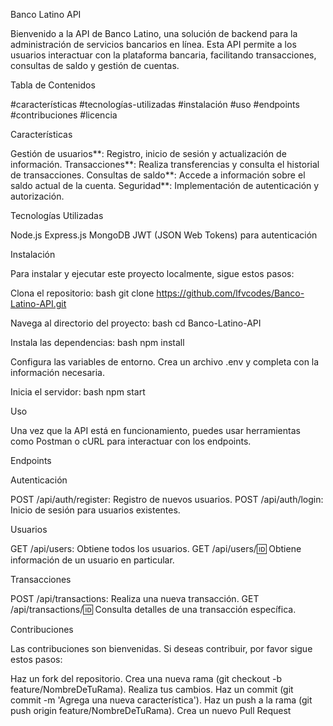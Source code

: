 
Banco Latino API

Bienvenido a la API de Banco Latino, una solución de backend para la administración de servicios bancarios en línea. Esta API permite a los usuarios interactuar con la plataforma bancaria, facilitando transacciones, consultas de saldo y gestión de cuentas.

Tabla de Contenidos

#características
#tecnologías-utilizadas
#instalación
#uso
#endpoints
#contribuciones
#licencia

Características

Gestión de usuarios**: Registro, inicio de sesión y actualización de información.
Transacciones**: Realiza transferencias y consulta el historial de transacciones.
Consultas de saldo**: Accede a información sobre el saldo actual de la cuenta.
Seguridad**: Implementación de autenticación y autorización.

Tecnologías Utilizadas

Node.js
Express.js
MongoDB
JWT (JSON Web Tokens) para autenticación

Instalación

Para instalar y ejecutar este proyecto localmente, sigue estos pasos:

Clona el repositorio:
  bash
   git clone https://github.com/lfvcodes/Banco-Latino-API.git
   
Navega al directorio del proyecto:
  bash
   cd Banco-Latino-API
   
Instala las dependencias:
  bash
   npm install
   
Configura las variables de entorno. Crea un archivo .env y completa con la información necesaria.

Inicia el servidor:
  bash
   npm start
   
Uso

Una vez que la API está en funcionamiento, puedes usar herramientas como Postman o cURL para interactuar con los endpoints.

Endpoints

Autenticación

POST /api/auth/register: Registro de nuevos usuarios.
POST /api/auth/login: Inicio de sesión para usuarios existentes.

Usuarios

GET /api/users: Obtiene todos los usuarios.
GET /api/users/:id: Obtiene información de un usuario en particular.

Transacciones

POST /api/transactions: Realiza una nueva transacción.
GET /api/transactions/:id: Consulta detalles de una transacción específica.

Contribuciones

Las contribuciones son bienvenidas. Si deseas contribuir, por favor sigue estos pasos:

Haz un fork del repositorio.
Crea una nueva rama (git checkout -b feature/NombreDeTuRama).
Realiza tus cambios.
Haz un commit (git commit -m 'Agrega una nueva característica').
Haz un push a la rama (git push origin feature/NombreDeTuRama).
Crea un nuevo Pull Request